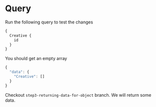 # Query

Run the following query to test the changes

```js
{
  Creative {
    id
  }
}
```

You should get an empty array

```js
{
  "data": {
    "Creative": []
  }
}
```

Checkout ```step3-returning-data-for-object``` branch. We will return some data.